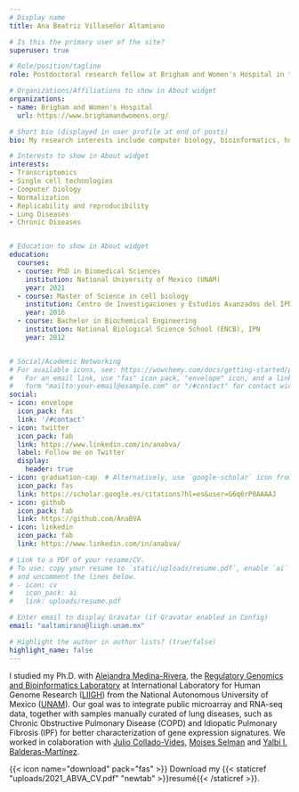 ```yaml
---
# Display name
title: Ana Beatriz Villaseñor Altamiano

# Is this the primary user of the site?
superuser: true

# Role/position/tagline
role: Postdoctoral research fellow at Brigham and Women's Hospital in the Pulmonary and Critical Care Medicine Division.

# Organizations/Affiliations to show in About widget
organizations:
- name: Brigham and Women's Hospital
  url: https://www.brighamandwomens.org/

# Short bio (displayed in user profile at end of posts)
bio: My research interests include computer biology, bioinformatics, human diseases, transcriptomics, and single cell technologies. 

# Interests to show in About widget
interests:
- Transcriptomics
- Single cell technologies
- Computer biology
- Normalization
- Replicability and reproducibility
- Lung Diseases
- Chronic Diseases


# Education to show in About widget
education:
  courses:
  - course: PhD in Biomedical Sciences
    institution: National University of Mexico (UNAM)
    year: 2021
  - course: Master of Science in cell biology
    institution: Centro de Investigaciones y Estudios Avanzados del IPN (CINVESTAV)
    year: 2016
  - course: Bachelor in Biochemical Engineering
    institution: National Biological Science School (ENCB), IPN
    year: 2012


# Social/Academic Networking
# For available icons, see: https://wowchemy.com/docs/getting-started/page-builder/#icons
#   For an email link, use "fas" icon pack, "envelope" icon, and a link in the
#   form "mailto:your-email@example.com" or "/#contact" for contact widget.
social:
- icon: envelope
  icon_pack: fas
  link: '/#contact'
- icon: twitter
  icon_pack: fab
  link: https://www.linkedin.com/in/anabva/
  label: Follow me on Twitter
  display:
    header: true
- icon: graduation-cap  # Alternatively, use `google-scholar` icon from `ai` icon pack
  icon_pack: fas
  link: https://scholar.google.es/citations?hl=es&user=G6q6rP0AAAAJ
- icon: github
  icon_pack: fab
  link: https://github.com/AnaBVA
- icon: linkedin
  icon_pack: fab
  link: https://www.linkedin.com/in/anabva/

# Link to a PDF of your resume/CV.
# To use: copy your resume to `static/uploads/resume.pdf`, enable `ai` icons in `params.toml`, 
# and uncomment the lines below.
# - icon: cv
#   icon_pack: ai
#   link: uploads/resume.pdf

# Enter email to display Gravatar (if Gravatar enabled in Config)
email: "aaltamirano@liigh.unam.mx"

# Highlight the author in author lists? (true/false)
highlight_name: false
---
```


I studied my Ph.D. with [Alejandra Medina-Rivera](http://liigh.unam.mx/profile/dra-alejandra-medina-rivera/), the [Regulatory Genomics and Bioinformatics Laboratory](http://liigh.unam.mx/amedina/) at International Laboratory for Human Genome Research ([LIIGH](http://liigh.unam.mx/)) from the National Autonomous University of Mexico ([UNAM](https://www.unam.mx/)). Our goal was to integrate public microarray and RNA-seq data, together with samples manually curated of lung diseases, such as Chronic Obstructive Pulmonary Disease (COPD) and Idiopatic Pulmonary Fibrosis (IPF) for better characterization of gene expression signatures. We worked in colaboration with [Julio Collado-Vides](http://www.ccg.unam.mx/pedro-julio-collado-vides/), [Moises Selman](https://es.wikipedia.org/wiki/Mois%C3%A9s_Selman) and [Yalbi I. Balderas-Martínez](https://scholar.google.com.mx/citations?user=2hvieWAAAAAJ&hl=es). 

{{< icon name="download" pack="fas" >}} Download my {{< staticref "uploads/2021_ABVA_CV.pdf" "newtab" >}}resumé{{< /staticref >}}.

